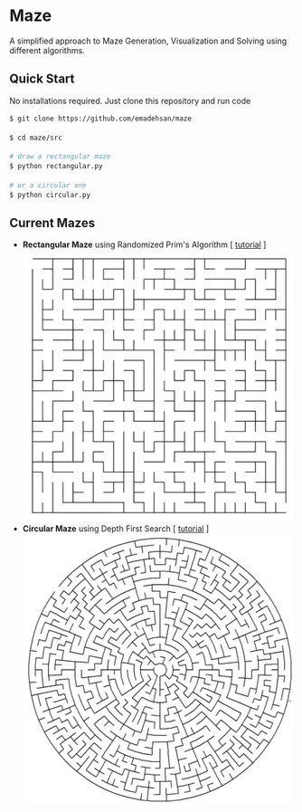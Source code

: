 # Maze
A simplified approach to Maze Generation, Visualization and Solving using different algorithms.

## Quick Start
No installations required. Just clone this repository and run code

```bash
$ git clone https://github.com/emadehsan/maze

$ cd maze/src

# draw a rectangular maze
$ python rectangular.py

# or a circular one
$ python circular.py
```

## Current Mazes
* **Rectangular Maze** using Randomized Prim's Algorithm [ [tutorial](https://www.youtube.com/watch?v=d5yzKkG1n1U) ]
    ![Rectangular Maze](./media/squared.png)
* **Circular Maze** using Depth First Search [ [tutorial](https://www.youtube.com/watch?v=q7t8UVlu-Fk) ]
    ![Circular Maze](./media/circular.png)

